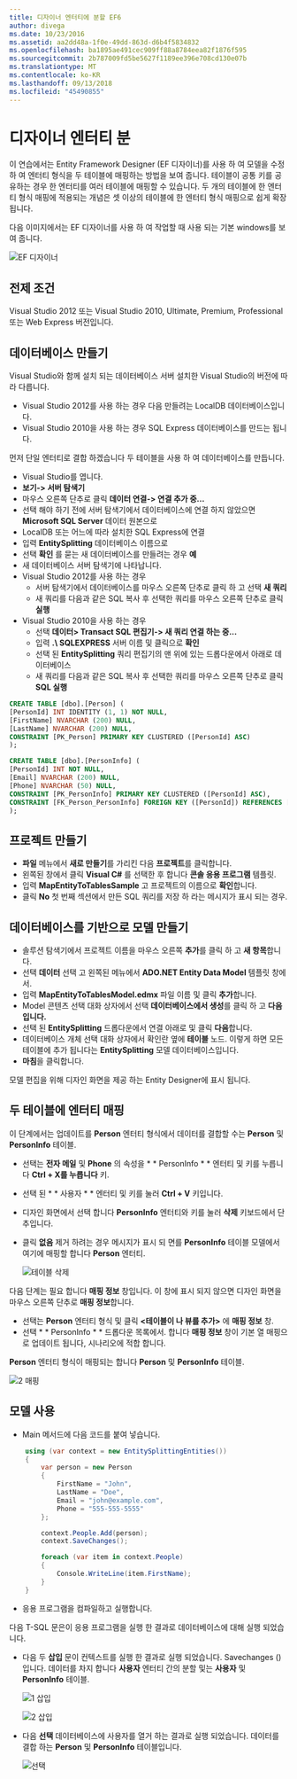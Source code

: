 ```yaml
---
title: 디자이너 엔터티에 분할 EF6
author: divega
ms.date: 10/23/2016
ms.assetid: aa2dd48a-1f0e-49dd-863d-d6b4f5834832
ms.openlocfilehash: ba1895ae491cec909ff88a8784eea82f1876f595
ms.sourcegitcommit: 2b787009fd5be5627f1189ee396e708cd130e07b
ms.translationtype: MT
ms.contentlocale: ko-KR
ms.lasthandoff: 09/13/2018
ms.locfileid: "45490855"
---
```

# <a name="designer-entity-splitting"></a>디자이너 엔터티 분
이 연습에서는 Entity Framework Designer (EF 디자이너)를 사용 하 여 모델을 수정 하 여 엔터티 형식을 두 테이블에 매핑하는 방법을 보여 줍니다. 테이블이 공통 키를 공유하는 경우 한 엔터티를 여러 테이블에 매핑할 수 있습니다. 두 개의 테이블에 한 엔터티 형식 매핑에 적용되는 개념은 셋 이상의 테이블에 한 엔터티 형식 매핑으로 쉽게 확장됩니다.

다음 이미지에서는 EF 디자이너를 사용 하 여 작업할 때 사용 되는 기본 windows를 보여 줍니다.

![EF 디자이너](~/ef6/media/efdesigner.png)

## <a name="prerequisites"></a>전제 조건

Visual Studio 2012 또는 Visual Studio 2010, Ultimate, Premium, Professional 또는 Web Express 버전입니다.

## <a name="create-the-database"></a>데이터베이스 만들기

Visual Studio와 함께 설치 되는 데이터베이스 서버 설치한 Visual Studio의 버전에 따라 다릅니다.

-   Visual Studio 2012를 사용 하는 경우 다음 만들려는 LocalDB 데이터베이스입니다.
-   Visual Studio 2010을 사용 하는 경우 SQL Express 데이터베이스를 만드는 됩니다.

먼저 단일 엔터티로 결합 하겠습니다 두 테이블을 사용 하 여 데이터베이스를 만듭니다.

-   Visual Studio를 엽니다.
-   **보기-&gt; 서버 탐색기**
-   마우스 오른쪽 단추로 클릭 **데이터 연결-&gt; 연결 추가 중...**
-   선택 해야 하기 전에 서버 탐색기에서 데이터베이스에 연결 하지 않았으면 **Microsoft SQL Server** 데이터 원본으로
-   LocalDB 또는 어느에 따라 설치한 SQL Express에 연결
-   입력 **EntitySplitting** 데이터베이스 이름으로
-   선택 **확인** 를 묻는 새 데이터베이스를 만들려는 경우 **예**
-   새 데이터베이스 서버 탐색기에 나타납니다.
-   Visual Studio 2012를 사용 하는 경우
    -   서버 탐색기에서 데이터베이스를 마우스 오른쪽 단추로 클릭 하 고 선택 **새 쿼리**
    -   새 쿼리를 다음과 같은 SQL 복사 후 선택한 쿼리를 마우스 오른쪽 단추로 클릭 **실행**
-   Visual Studio 2010을 사용 하는 경우
    -   선택 **데이터&gt; Transact SQL 편집기-&gt; 새 쿼리 연결 하는 중...**
    -   입력 **.\\ SQLEXPRESS** 서버 이름 및 클릭으로 **확인**
    -   선택 된 **EntitySplitting** 쿼리 편집기의 맨 위에 있는 드롭다운에서 아래로 데이터베이스
    -   새 쿼리를 다음과 같은 SQL 복사 후 선택한 쿼리를 마우스 오른쪽 단추로 클릭 **SQL 실행**

``` SQL
CREATE TABLE [dbo].[Person] (
[PersonId] INT IDENTITY (1, 1) NOT NULL,
[FirstName] NVARCHAR (200) NULL,
[LastName] NVARCHAR (200) NULL,
CONSTRAINT [PK_Person] PRIMARY KEY CLUSTERED ([PersonId] ASC)
);

CREATE TABLE [dbo].[PersonInfo] (
[PersonId] INT NOT NULL,
[Email] NVARCHAR (200) NULL,
[Phone] NVARCHAR (50) NULL,
CONSTRAINT [PK_PersonInfo] PRIMARY KEY CLUSTERED ([PersonId] ASC),
CONSTRAINT [FK_Person_PersonInfo] FOREIGN KEY ([PersonId]) REFERENCES [dbo].[Person] ([PersonId]) ON DELETE CASCADE
);
```

## <a name="create-the-project"></a>프로젝트 만들기

-   **파일** 메뉴에서 **새로 만들기**를 가리킨 다음 **프로젝트**를 클릭합니다.
-   왼쪽된 창에서 클릭 **Visual C\#** 를 선택한 후 합니다 **콘솔 응용 프로그램** 템플릿.
-   입력 **MapEntityToTablesSample** 고 프로젝트의 이름으로 **확인**합니다.
-   클릭 **No** 첫 번째 섹션에서 만든 SQL 쿼리를 저장 하 라는 메시지가 표시 되는 경우.

## <a name="create-a-model-based-on-the-database"></a>데이터베이스를 기반으로 모델 만들기

-   솔루션 탐색기에서 프로젝트 이름을 마우스 오른쪽 **추가**를 클릭 하 고 **새 항목**합니다.
-   선택 **데이터** 선택 고 왼쪽된 메뉴에서 **ADO.NET Entity Data Model** 템플릿 창에서.
-   입력 **MapEntityToTablesModel.edmx** 파일 이름 및 클릭 **추가**합니다.
-   Model 콘텐츠 선택 대화 상자에서 선택 **데이터베이스에서 생성**를 클릭 하 고 **다음입니다.**
-   선택 된 **EntitySplitting** 드롭다운에서 연결 아래로 및 클릭 **다음**합니다.
-   데이터베이스 개체 선택 대화 상자에서 확인란 옆에 **테이블** 노드.
    이렇게 하면 모든 테이블에 추가 됩니다는 **EntitySplitting** 모델 데이터베이스입니다.
-   **마침**을 클릭합니다.

모델 편집을 위해 디자인 화면을 제공 하는 Entity Designer에 표시 됩니다.

## <a name="map-an-entity-to-two-tables"></a>두 테이블에 엔터티 매핑

이 단계에서는 업데이트를 **Person** 엔터티 형식에서 데이터를 결합할 수는 **Person** 및 **PersonInfo** 테이블.

-   선택는 **전자 메일** 및 **Phone** 의 속성을 * * PersonInfo * * 엔터티 및 키를 누릅니다 **Ctrl + X를 누릅니다** 키.
-   선택 된 * * 사용자 * * 엔터티 및 키를 눌러 **Ctrl + V** 키입니다.
-   디자인 화면에서 선택 합니다 **PersonInfo** 엔터티와 키를 눌러 **삭제** 키보드에서 단추입니다.
-   클릭 **없음** 제거 하려는 경우 메시지가 표시 되 면를 **PersonInfo** 테이블 모델에서 여기에 매핑할 합니다 **Person** 엔터티.

    ![테이블 삭제](~/ef6/media/deletetables.png)

다음 단계는 필요 합니다 **매핑 정보** 창입니다. 이 창에 표시 되지 않으면 디자인 화면을 마우스 오른쪽 단추로 **매핑 정보**합니다.

-   선택는 **Person** 엔터티 형식 및 클릭 **&lt;테이블이 나 뷰를 추가&gt;** 에 **매핑 정보** 창.
-   선택 * * PersonInfo * * 드롭다운 목록에서.
    합니다 **매핑 정보** 창이 기본 열 매핑으로 업데이트 됩니다, 시나리오에 적합 합니다.

**Person** 엔터티 형식이 매핑되는 합니다 **Person** 및 **PersonInfo** 테이블.

![2 매핑](~/ef6/media/mapping2.png)

## <a name="use-the-model"></a>모델 사용

-   Main 메서드에 다음 코드를 붙여 넣습니다.

``` csharp
    using (var context = new EntitySplittingEntities())
    {
        var person = new Person
        {
            FirstName = "John",
            LastName = "Doe",
            Email = "john@example.com",
            Phone = "555-555-5555"
        };

        context.People.Add(person);
        context.SaveChanges();

        foreach (var item in context.People)
        {
            Console.WriteLine(item.FirstName);
        }
    }
```

-   응용 프로그램을 컴파일하고 실행합니다.

다음 T-SQL 문은이 응용 프로그램을 실행 한 결과로 데이터베이스에 대해 실행 되었습니다. 

-   다음 두 **삽입** 문이 컨텍스트를 실행 한 결과로 실행 되었습니다. Savechanges ()입니다. 데이터를 차지 합니다 **사용자** 엔터티 간의 분할 및는 **사용자** 및 **PersonInfo** 테이블.

    ![1 삽입](~/ef6/media/insert1.png)

    ![2 삽입](~/ef6/media/insert2.png)
-   다음 **선택** 데이터베이스에 사용자를 열거 하는 결과로 실행 되었습니다. 데이터를 결합 하는 **Person** 및 **PersonInfo** 테이블입니다.

    ![선택](~/ef6/media/select.png)

